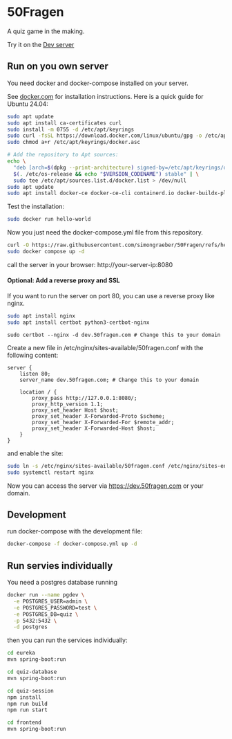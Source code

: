 # 50Fragen
A quiz game in the making.

Try it on the [Dev server](https://dev.50fragen.com)

## Run on you own server
You need docker and docker-compose installed on your server.

See [docker.com](https://docs.docker.com/engine/install/ubuntu/) for installation instructions.
Here is a quick guide for Ubuntu 24.04:
```bash
sudo apt update
sudo apt install ca-certificates curl
sudo install -m 0755 -d /etc/apt/keyrings
sudo curl -fsSL https://download.docker.com/linux/ubuntu/gpg -o /etc/apt/keyrings/docker.asc
sudo chmod a+r /etc/apt/keyrings/docker.asc

# Add the repository to Apt sources:
echo \
  "deb [arch=$(dpkg --print-architecture) signed-by=/etc/apt/keyrings/docker.asc] https://download.docker.com/linux/ubuntu \
  $(. /etc/os-release && echo "$VERSION_CODENAME") stable" | \
  sudo tee /etc/apt/sources.list.d/docker.list > /dev/null
sudo apt update
sudo apt install docker-ce docker-ce-cli containerd.io docker-buildx-plugin docker-compose-plugin
```
Test the installation:
```bash
sudo docker run hello-world
```
Now you just need the docker-compose.yml file from this repository.
```bash
curl -O https://raw.githubusercontent.com/simongraeber/50Fragen/refs/heads/main/docker-compose.yml
sudo docker compose up -d
```
call the server in your browser: http://your-server-ip:8080

#### Optional: Add a reverse proxy and SSL
If you want to run the server on port 80, you can use a reverse proxy like nginx.
```bash
sudo apt install nginx
sudo apt install certbot python3-certbot-nginx
```

```
sudo certbot --nginx -d dev.50fragen.com # Change this to your domain
```
Create a new file in /etc/nginx/sites-available/50fragen.conf with the following content:
```nginx
server {
    listen 80;
    server_name dev.50fragen.com; # Change this to your domain

    location / {
        proxy_pass http://127.0.0.1:8080/;
        proxy_http_version 1.1;
        proxy_set_header Host $host;
        proxy_set_header X-Forwarded-Proto $scheme;
        proxy_set_header X-Forwarded-For $remote_addr;
        proxy_set_header X-Forwarded-Host $host;
    }
}
```
and enable the site:
```bash
sudo ln -s /etc/nginx/sites-available/50fragen.conf /etc/nginx/sites-enabled/
sudo systemctl restart nginx
```
Now you can access the server via https://dev.50fragen.com or your domain.

## Development
run docker-compose with the development file:
```bash
docker-compose -f docker-compose.yml up -d
```

## Run servies individually
You need a postgres database running
```bash
docker run --name pgdev \
  -e POSTGRES_USER=admin \
  -e POSTGRES_PASSWORD=test \
  -e POSTGRES_DB=quiz \
  -p 5432:5432 \
  -d postgres
 ````
then you can run the services individually:
```bash
cd eureka
mvn spring-boot:run
```
```bash
cd quiz-database
mvn spring-boot:run
```
```bash
cd quiz-session
npm install
npm run build
npm run start
```
```bash
cd frontend
mvn spring-boot:run
```

